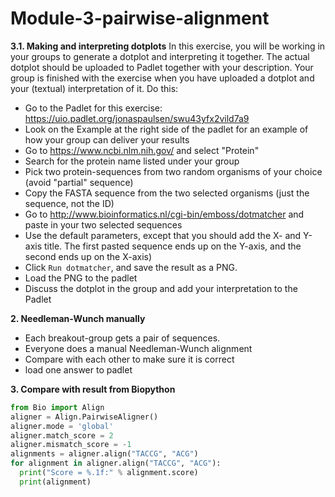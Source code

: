 # Module-3-pairwise-alignment
**3.1. Making and interpreting dotplots**
In this exercise, you will be working in your groups to generate a dotplot and interpreting it together. The actual dotplot should be uploaded to Padlet together with your description. Your group is finished with the exercise when you have uploaded a dotplot and your (textual) interpretation of it.
Do this:
- Go to the Padlet for this exercise: https://uio.padlet.org/jonaspaulsen/swu43yfx2vild7a9
- Look on the Example at the right side of the padlet for an example of how your group can deliver your results
- Go to https://www.ncbi.nlm.nih.gov/ and select "Protein"
- Search for the protein name listed under your group
- Pick two protein-sequences from two random organisms of your choice (avoid "partial" sequence)
- Copy the FASTA sequence from the two selected organisms (just the sequence, not the ID)
- Go to http://www.bioinformatics.nl/cgi-bin/emboss/dotmatcher and paste in your two selected sequences
- Use the default parameters, except that you should  add the X- and Y-axis title. The first pasted sequence ends up on the Y-axis, and the second ends up on the X-axis)
- Click `Run dotmatcher`, and save the result as a PNG.
- Load the PNG to the padlet
- Discuss the dotplot in the group and add your interpretation to the Padlet

**2. Needleman-Wunch manually**
- Each breakout-group gets a pair of sequences. 
- Everyone does a manual Needleman-Wunch alignment
- Compare with each other to make sure it is correct
- load one answer to padlet

**3. Compare with result from Biopython**
```python
from Bio import Align
aligner = Align.PairwiseAligner()
aligner.mode = 'global'
aligner.match_score = 2
aligner.mismatch_score = -1
alignments = aligner.align("TACCG", "ACG")
for alignment in aligner.align("TACCG", "ACG"):
  print("Score = %.1f:" % alignment.score)
  print(alignment)
```
